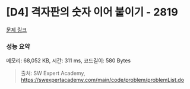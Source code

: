 # [D4] 격자판의 숫자 이어 붙이기 - 2819 

[문제 링크](https://swexpertacademy.com/main/code/problem/problemDetail.do?contestProbId=AV7I5fgqEogDFAXB) 

### 성능 요약

메모리: 68,052 KB, 시간: 311 ms, 코드길이: 580 Bytes



> 출처: SW Expert Academy, https://swexpertacademy.com/main/code/problem/problemList.do